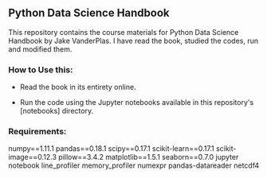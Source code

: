 ## Python Data Science Handbook

This repository contains the course materials for Python Data Science Handbook by Jake VanderPlas. I have read the book, studied the codes, run and modified them.

### How to Use this:

- Read the book in its entirety online.

- Run the code using the Jupyter notebooks available in this repository's [notebooks] directory.

### Requirements:

numpy==1.11.1
pandas==0.18.1
scipy==0.17.1
scikit-learn==0.17.1
scikit-image==0.12.3
pillow==3.4.2
matplotlib==1.5.1
seaborn==0.7.0
jupyter
notebook
line_profiler
memory_profiler
numexpr
pandas-datareader
netcdf4

